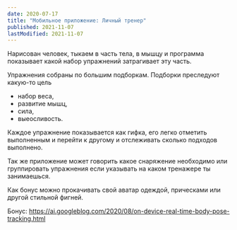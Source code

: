 ```yaml
---
date: 2020-07-17
title: "Мобильное приложение: Личный тренер"
published: 2021-11-07
lastModified: 2021-11-07
---
```


Нарисован человек, тыкаем в часть тела, в мышцу и программа показывает какой набор упражнений затрагивает эту часть.

Упражнения собраны по большим подборкам. Подборки преследуют какую-то цель 
- набор веса, 
- развитие мышц, 
- сила,
- выеосливость.

Каждое упражнение показывается как гифка, его легко отметить выполненным и перейти к другому и отслеживать сколько подходов выполнено.

Так же приложение может говорить какое снаряжение необходимо или группировать упражнения если указывать на каком тренажере ты занимаешься.

Как бонус можно прокачивать свой аватар одеждой, прическами или другой стильной фигней.

Бонус: https://ai.googleblog.com/2020/08/on-device-real-time-body-pose-tracking.html